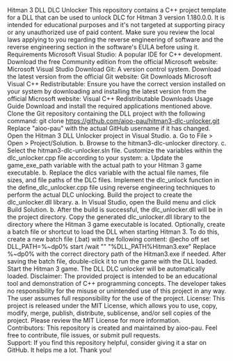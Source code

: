 Hitman 3 DLL DLC Unlocker
This repository contains a C++ project template for a DLL that can be used to unlock DLC for Hitman 3 version 1.180.0.0. It is intended for educational purposes and it's not targeted at supporting piracy or any unauthorized use of paid content. Make sure you review the local laws applying to you regarding the reverse engineering of software and the reverse engineering section in the software's EULA before using it.
Requirements
Microsoft Visual Studio: A popular IDE for C++ development. Download the free Community edition from the official Microsoft website: Microsoft Visual Studio Download
Git: A version control system. Download the latest version from the official Git website: Git Downloads
Microsoft Visual C++ Redistributable: Ensure you have the correct version installed on your system by downloading and installing the latest version from the official Microsoft website: Visual C++ Redistributable Downloads
Usage Guide
Download and install the required applications mentioned above.
Clone the Git repository containing the DLL project with the following command:
git clone https://github.com/aioo-pau/hitman3-dlc-unlocker.git
Replace "aioo-pau" with the actual GitHub username if it has changed.
Open the Hitman 3 DLL Unlocker project in Visual Studio. a. Go to File > Open > Project/Solution. b. Browse to the hitman3-dlc-unlocker directory. c. Select the hitman3-dlc-unlocker.sln file.
Customize the variables within the dlc_unlocker.cpp file according to your system:
a. Update the game_exe_path variable with the actual path to your Hitman 3 game executable.
b. Replace the dlcs variable with the actual file names, file sizes, and file paths of the DLC files.
Implement the dlc_unlock function in the define_dlc_unlocker.cpp file using reverse engineering techniques to perform the actual DLC unlocking.
Build the project to create the dlc_unlocker.dll library.
a. In Visual Studio, open the Build menu and click Build Solution.
b. After the build is successful, the dlc_unlocker.dll will be in the project directory.
Copy the generated dlc_unlocker.dll library to the directory where the Hitman 3 game executable is located.
Optionally, create a batch file or shortcut to load the DLL when starting Hitman 3. To do this, create a new batch file (.bat) with the following content:
@echo off
set DLL_PATH=%~dp0%
start /wait "" "%DLL_PATH%Hitman3.exe"
Replace %~dp0% with the correct directory path of the Hitman3.exe if needed. After saving the batch file, double-click it to run the game with the DLL loaded.
Start the Hitman 3 game. The DLL DLC unlocker will be automatically loaded.
Disclaimer: The provided project is intended to be an educational tool and demonstration of C++ programming concepts. The developer takes no responsibility for the misuse or unintended use of this project in any way. The user assumes full responsibility for the use of the project.
License: This project is released under the MIT License, which allows you to use, copy, modify, merge, publish, distribute, sublicense, and/or sell copies of the project. Please review the MIT License for more information.  
Contributors: This repository is created and maintained by aioo-pau. Feel free to contribute, file issues, or submit pull requests.  
Support: If you find this repository helpful, consider giving it a star on GitHub. It helps me a lot. Thank you!
